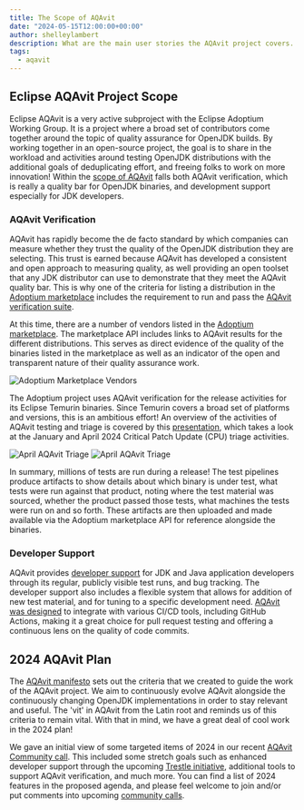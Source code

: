 ```yaml
---
title: The Scope of AQAvit
date: "2024-05-15T12:00:00+00:00"
author: shelleylambert
description: What are the main user stories the AQAvit project covers.
tags:
  - aqavit
---
```


## Eclipse AQAvit Project Scope

Eclipse AQAvit is a very active subproject with the Eclipse Adoptium Working Group. It is a project where a broad set of contributors come together around the topic of quality assurance for OpenJDK builds. By working together in an open-source project, the goal is to share in the workload and activities around testing OpenJDK distributions with the additional goals of deduplicating effort, and freeing folks to work on more innovation!
Within the [scope of AQAvit](https://github.com/adoptium/aqa-tests/blob/master/docs/pages/Scope.md) falls both AQAvit verification, which is really a quality bar for OpenJDK binaries, and development support especially for JDK developers.

### AQAvit Verification

AQAvit has rapidly become the de facto standard by which companies can measure whether they trust the quality of the OpenJDK distribution they are selecting. This trust is earned because AQAvit has developed a consistent and open approach to measuring quality, as well providing an open toolset that any JDK distributor can use to demonstrate that they meet the AQAvit quality bar. This is why one of the criteria for listing a distribution in the [Adoptium marketplace](https://adoptium.net/marketplace/) includes the requirement to run and pass the [AQAvit verification suite](https://adoptium.net/docs/aqavit-verification/).

At this time, there are a number of vendors listed in the [Adoptium marketplace](https://adoptium.net/marketplace/). The marketplace API includes links to AQAvit results for the different distributions. This serves as direct evidence of the quality of the binaries listed in the marketplace as well as an indicator of the open and transparent nature of their quality assurance work.

![Adoptium Marketplace Vendors](/images/news/aqavit-scope/marketplaceVendors.png)

The Adoptium project uses AQAvit verification for the release activities for its Eclipse Temurin binaries. Since Temurin covers a broad set of platforms and versions, this is an ambitious effort! An overview of the activities of AQAvit testing and triage is covered by this [presentation](https://youtu.be/TWD_b8cwIVg), which takes a look at the January and April 2024 Critical Patch Update (CPU) triage activities.

![April AQAvit Triage](/images/news/aqavit-scope/1PlatformSH.png)
![April AQAvit Triage](/images/news/aqavit-scope/54PlatformsSH.png)

In summary, millions of tests are run during a release! The test pipelines produce artifacts to show details about which binary is under test, what tests were run against that product, noting where the test material was sourced, whether the product passed those tests, what machines the tests were run on and so forth. These artifacts are then uploaded and made available via the Adoptium marketplace API for reference alongside the binaries.

### Developer Support

AQAvit provides [developer support](https://github.com/adoptium/aqa-tests/blob/master/docs/pages/Scope.md#2-developer-support) for JDK and Java application developers through its regular, publicly visible test runs, and bug tracking. The developer support also includes a flexible system that allows for addition of new test material, and for tuning to a specific development need. [AQAvit was designed](https://github.com/adoptium/aqa-tests/blob/master/docs/pages/LayeredDesign.md) to integrate with various CI/CD tools, including GitHub Actions, making it a great choice for pull request testing and offering a continuous lens on the quality of code commits.

## 2024 AQAvit Plan

The [AQAvit manifesto](https://github.com/adoptium/aqa-tests/blob/master/docs/pages/Manifesto.md) sets out the criteria that we created to guide the work of the AQAvit project. We aim to continuously evolve AQAvit alongside the continuously changing OpenJDK implementations in order to stay relevant and useful. The 'vit' in AQAvit from the Latin root and reminds us of this criteria to remain vital. With that in mind, we have a great deal of cool work in the 2024 plan!

We gave an initial view of some targeted items of 2024 in our recent [AQAvit Community call](https://github.com/adoptium/aqa-tests/issues/5090). This included some stretch goals such as enhanced developer support through the upcoming [Trestle initiative](https://github.com/adoptium/ci-jenkins-pipelines/wiki/Trestle-Initiative), additional tools to support AQAvit verification, and much more. You can find a list of 2024 features in the proposed agenda, and please feel welcome to join and/or put comments into upcoming [community calls](https://github.com/adoptium/aqa-tests/issues?q=is%3Aopen+is%3Aissue+label%3A%22AQAvit+Meeting%22).
